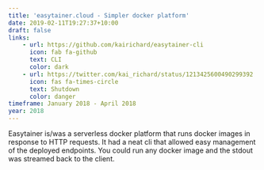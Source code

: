 ```yaml
---
title: 'easytainer.cloud - Simpler docker platform'
date: 2019-02-11T19:27:37+10:00
draft: false
links:
    - url: https://github.com/kairichard/easytainer-cli
      icon: fab fa-github
      text: CLI
      color: dark
    - url: https://twitter.com/kai_richard/status/1213425600490299392
      icon: fas fa-times-circle
      text: Shutdown
      color: danger
timeframe: January 2018 - April 2018
year: 2018
---
```


Easytainer is/was a serverless docker platform that runs docker images in response to HTTP requests.
It had a neat cli that allowed easy management of the deployed endpoints. You could run any docker image and the stdout was streamed back to the client.
